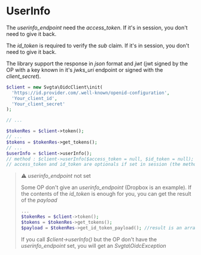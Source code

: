 # UserInfo

The _userinfo\_endpoint_ need the _access\_token_. If it's in session, you don't need to give it back.

The _id\_token_ is required to verify the _sub_ claim. If it's in session, you don't need to give it back.

The library support the response in _json_ format and _jwt_ (jwt signed by the OP with a key known in it's _jwks\_uri_ endpoint or signed with the _client\_secret_).

```php
$client = new Svgta\OidcClient\init(
  'https://id.provider.com/.well-known/openid-configuration',
  'Your_client_id',
  'Your_client_secret'
);

// ...

$tokenRes = $client->token();
// ...
$tokens = $tokenRes->get_tokens();
// ...
$userInfo = $client->userInfo(); 
// method : $client->userInfo($access_token = null, $id_token = null);
// access_token and id_token are optionals if set in session (the method $tokenRes->get_tokens() do it)

```

> :warning: _userinfo\_endpoint_ not set
>
> Some OP don't give an _userinfo\_endpoint_ (Dropbox is an example). If the contents of the _id\_token_ is enough for you, you can get the result of the _payload_
>
> ```php
> ...
> $tokenRes = $client->token();
> $tokens = $tokenRes->get_tokens();
> $payload = $tokenRes->get_id_token_payload(); //result is an array
> ```
>
> If you call _$client->userInfo()_ but the OP don't have the _userinfo\_endpoint_ set, you will get an _Svgta\OidcException_
